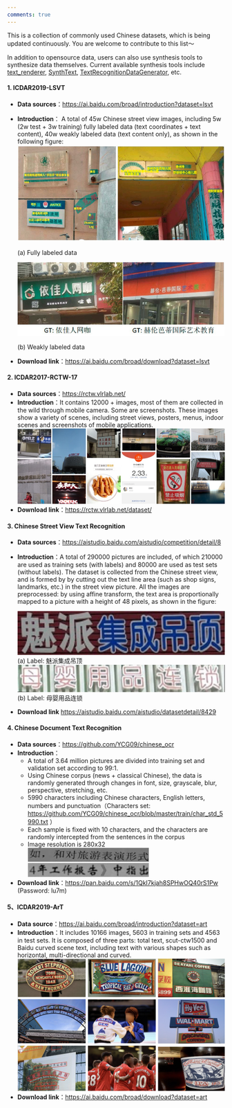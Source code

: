 ```yaml
---
comments: true
---
```


This is a collection of commonly used Chinese datasets, which is being updated continuously. You are welcome to contribute to this list～

In addition to opensource data, users can also use synthesis tools to synthesize data themselves. Current available synthesis tools include [text_renderer](https://github.com/Sanster/text_renderer), [SynthText](https://github.com/ankush-me/SynthText), [TextRecognitionDataGenerator](https://github.com/Belval/TextRecognitionDataGenerator), etc.

#### 1. ICDAR2019-LSVT

- **Data sources**：<https://ai.baidu.com/broad/introduction?dataset=lsvt>
- **Introduction**： A total of 45w Chinese street view images, including 5w (2w test + 3w training) fully labeled data (text coordinates + text content), 40w weakly labeled data (text content only), as shown in the following figure:
    ![](./images/LSVT_1.jpg)

    (a) Fully labeled data

    ![](./images/LSVT_2.jpg)

    (b) Weakly labeled data
- **Download link**：<https://ai.baidu.com/broad/download?dataset=lsvt>

#### 2. ICDAR2017-RCTW-17

- **Data sources**：<https://rctw.vlrlab.net/>
- **Introduction**：It contains 12000 + images, most of them are collected in the wild through mobile camera. Some are screenshots. These images show a variety of scenes, including street views, posters, menus, indoor scenes and screenshots of mobile applications.
    ![](./images/rctw.jpg)
- **Download link**：<https://rctw.vlrlab.net/dataset/>

#### 3. Chinese Street View Text Recognition

- **Data sources**：<https://aistudio.baidu.com/aistudio/competition/detail/8>
- **Introduction**：A total of 290000 pictures are included, of which 210000 are used as training sets (with labels) and 80000 are used as test sets (without labels). The dataset is collected from the Chinese street view, and is formed by by cutting out the text line area (such as shop signs, landmarks, etc.) in the street view picture. All the images are preprocessed: by using affine transform, the text area is proportionally mapped to a picture with a height of 48 pixels, as shown in the figure:

    ![](./images/ch_street_rec_1.png)
    (a) Label: 魅派集成吊顶
    ![](./images/ch_street_rec_2.png)
    (b) Label: 母婴用品连锁
- **Download link**
<https://aistudio.baidu.com/aistudio/datasetdetail/8429>

#### 4. Chinese Document Text Recognition

- **Data sources**：<https://github.com/YCG09/chinese_ocr>
- **Introduction**：
  - A total of 3.64 million pictures are divided into training set and validation set according to 99:1.
  - Using Chinese corpus (news + classical Chinese), the data is randomly generated through changes in font, size, grayscale, blur, perspective, stretching, etc.
  - 5990 characters including Chinese characters, English letters, numbers and punctuation（Characters set: <https://github.com/YCG09/chinese_ocr/blob/master/train/char_std_5990.txt> ）
  - Each sample is fixed with 10 characters, and the characters are randomly intercepted from the sentences in the corpus
  - Image resolution is 280x32
    ![](./images/ch_doc1.jpg)
    ![](./images/ch_doc3.jpg)
- **Download link**：<https://pan.baidu.com/s/1QkI7kjah8SPHwOQ40rS1Pw> (Password: lu7m)

#### 5、ICDAR2019-ArT

- **Data source**：<https://ai.baidu.com/broad/introduction?dataset=art>
- **Introduction**：It includes 10166 images, 5603 in training sets and 4563 in test sets. It is composed of three parts: total text, scut-ctw1500 and Baidu curved scene text, including text with various shapes such as horizontal, multi-directional and curved.
    ![](./images/ArT.jpg)
- **Download link**：<https://ai.baidu.com/broad/download?dataset=art>
